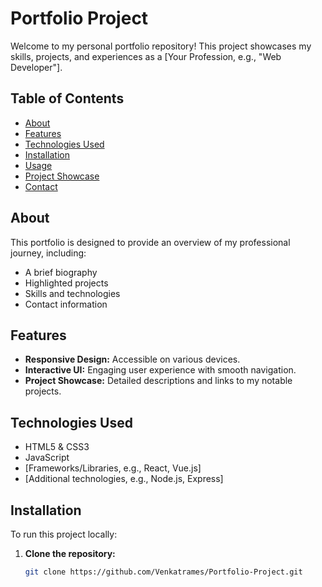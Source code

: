 # Portfolio Project

Welcome to my personal portfolio repository! This project showcases my skills, projects, and experiences as a [Your Profession, e.g., "Web Developer"].

## Table of Contents

- [About](#about)
- [Features](#features)
- [Technologies Used](#technologies-used)
- [Installation](#installation)
- [Usage](#usage)
- [Project Showcase](#project-showcase)
- [Contact](#contact)

## About

This portfolio is designed to provide an overview of my professional journey, including:

- A brief biography
- Highlighted projects
- Skills and technologies
- Contact information

## Features

- **Responsive Design:** Accessible on various devices.
- **Interactive UI:** Engaging user experience with smooth navigation.
- **Project Showcase:** Detailed descriptions and links to my notable projects.

## Technologies Used

- HTML5 & CSS3
- JavaScript
- [Frameworks/Libraries, e.g., React, Vue.js]
- [Additional technologies, e.g., Node.js, Express]

## Installation

To run this project locally:

1. **Clone the repository:**
   ```bash
   git clone https://github.com/Venkatrames/Portfolio-Project.git
